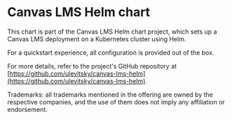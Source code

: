 # Canvas LMS Helm chart

This chart is part of the Canvas LMS Helm chart project, which sets up a Canvas LMS⁠ deployment on a Kubernetes⁠ cluster using Helm⁠.

For a quickstart experience, all configuration is provided out of the box.

For more details, refer to the project's GitHub repository at [https://github.com/ulevitsky/canvas-lms-helm⁠](https://github.com/ulevitsky/canvas-lms-helm)⁠.

Trademarks: all trademarks mentioned in the offering are owned by the respective companies, and the use of them does not imply any affiliation or endorsement.
